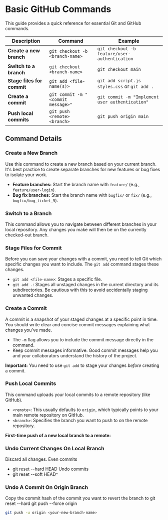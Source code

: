 # Basic GitHub Commands

This guide provides a quick reference for essential Git and GitHub commands.

| Description             | Command                       | Example                                      |
|-------------------------|-------------------------------|----------------------------------------------|
| **Create a new branch** | `git checkout -b <branch-name>` | `git checkout -b feature/user-authentication` |
| **Switch to a branch** | `git checkout <branch-name>`    | `git checkout main`                            |
| **Stage files for commit**| `git add <file-name(s)>`      | `git add script.js styles.css` or `git add .` |
| **Create a commit** | `git commit -m "<commit message>"` | `git commit -m "Implement user authentication"`|
| **Push local commits** | `git push <remote> <branch>`  | `git push origin main`                         |

## Command Details

### Create a New Branch
Use this command to create a new branch based on your current branch. It's best practice to create separate branches for new features or bug fixes to isolate your work.

* **Feature branches:** Start the branch name with `feature/` (e.g., `feature/user-login`).
* **Bug fix branches:** Start the branch name with `bugfix/` or `fix/` (e.g., `bugfix/bug_ticket_5`).

### Switch to a Branch
This command allows you to navigate between different branches in your local repository. Any changes you make will then be on the currently checked-out branch.

### Stage Files for Commit
Before you can save your changes with a commit, you need to tell Git which specific changes you want to include. The `git add` command stages these changes.

* `git add <file-name>`: Stages a specific file.
* `git add .`: Stages all unstaged changes in the current directory and its subdirectories. Be cautious with this to avoid accidentally staging unwanted changes.

### Create a Commit
A commit is a snapshot of your staged changes at a specific point in time. You should write clear and concise commit messages explaining what changes you've made.

* The `-m` flag allows you to include the commit message directly in the command.
* Keep commit messages informative. Good commit messages help you and your collaborators understand the history of the project.

**Important:** You need to use `git add` to stage your changes *before* creating a commit.

### Push Local Commits
This command uploads your local commits to a remote repository (like GitHub).

* `<remote>`: This usually defaults to `origin`, which typically points to your main remote repository on GitHub.
* `<branch>`: Specifies the branch you want to push to on the remote repository.

**First-time push of a new local branch to a remote:**

### Undo Current Changes On Local Branch
Discard all changes. Even commits
* git reset --hard HEAD
Undo commits
* git reset --soft HEAD^<commit count>

### Undo A Commit On Origin Branch
Copy the commit hash of the commit you want to revert the branch to
git reset --hard <commit-hash>
git push --force origin <branch-name>

```bash
git push -u origin <your-new-branch-name>